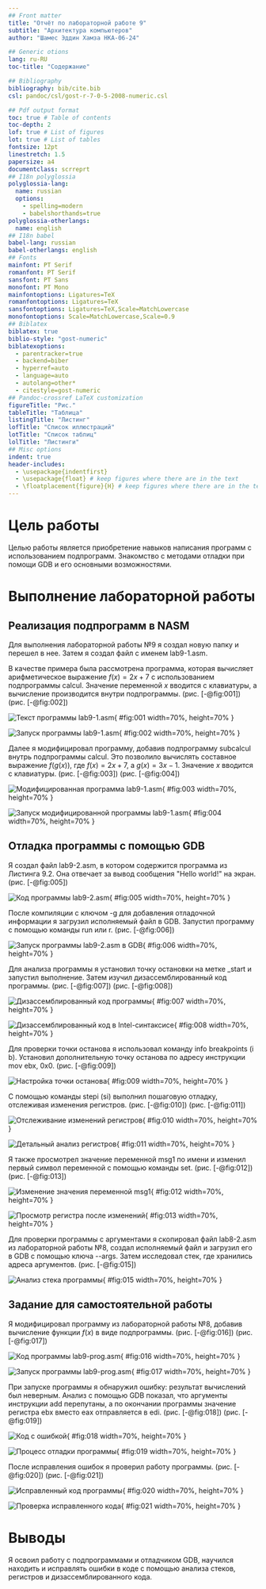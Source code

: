 ```yaml
---
## Front matter
title: "Отчёт по лабораторной работе 9"
subtitle: "Архитектура компьютеров"
author: "Шамес Эддин Хамза НКА-06-24"

## Generic otions
lang: ru-RU
toc-title: "Содержание"

## Bibliography
bibliography: bib/cite.bib
csl: pandoc/csl/gost-r-7-0-5-2008-numeric.csl

## Pdf output format
toc: true # Table of contents
toc-depth: 2
lof: true # List of figures
lot: true # List of tables
fontsize: 12pt
linestretch: 1.5
papersize: a4
documentclass: scrreprt
## I18n polyglossia
polyglossia-lang:
  name: russian
  options:
	- spelling=modern
	- babelshorthands=true
polyglossia-otherlangs:
  name: english
## I18n babel
babel-lang: russian
babel-otherlangs: english
## Fonts
mainfont: PT Serif
romanfont: PT Serif
sansfont: PT Sans
monofont: PT Mono
mainfontoptions: Ligatures=TeX
romanfontoptions: Ligatures=TeX
sansfontoptions: Ligatures=TeX,Scale=MatchLowercase
monofontoptions: Scale=MatchLowercase,Scale=0.9
## Biblatex
biblatex: true
biblio-style: "gost-numeric"
biblatexoptions:
  - parentracker=true
  - backend=biber
  - hyperref=auto
  - language=auto
  - autolang=other*
  - citestyle=gost-numeric
## Pandoc-crossref LaTeX customization
figureTitle: "Рис."
tableTitle: "Таблица"
listingTitle: "Листинг"
lofTitle: "Список иллюстраций"
lotTitle: "Список таблиц"
lolTitle: "Листинги"
## Misc options
indent: true
header-includes:
  - \usepackage{indentfirst}
  - \usepackage{float} # keep figures where there are in the text
  - \floatplacement{figure}{H} # keep figures where there are in the text
---
```


# Цель работы

Целью работы является приобретение навыков написания программ с использованием подпрограмм.
Знакомство с методами отладки при помощи GDB и его основными возможностями.

# Выполнение лабораторной работы

## Реализация подпрограмм в NASM

Для выполнения лабораторной работы №9 я создал новую папку и перешел в нее. Затем я создал файл с именем lab9-1.asm.

В качестве примера была рассмотрена программа, которая вычисляет арифметическое выражение $f(x) = 2x + 7$ с использованием подпрограммы calcul. Значение переменной $x$ вводится с клавиатуры, а вычисление производится внутри подпрограммы. (рис. [-@fig:001]) (рис. [-@fig:002])

![Текст программы lab9-1.asm](image/01.png){ #fig:001 width=70%, height=70% }

![Запуск программы lab9-1.asm](image/02.png){ #fig:002 width=70%, height=70% }

Далее я модифицировал программу, добавив подпрограмму subcalcul внутрь подпрограммы calcul. Это позволило вычислять составное выражение $f(g(x))$, где $f(x) = 2x + 7$, а $g(x) = 3x - 1$. Значение $x$ вводится с клавиатуры. (рис. [-@fig:003]) (рис. [-@fig:004])

![Модифицированная программа lab9-1.asm](image/03.png){ #fig:003 width=70%, height=70% }

![Запуск модифицированной программы lab9-1.asm](image/04.png){ #fig:004 width=70%, height=70% }

## Отладка программы с помощью GDB

Я создал файл lab9-2.asm, в котором содержится программа из Листинга 9.2. Она отвечает за вывод сообщения "Hello world!" на экран. (рис. [-@fig:005])

![Код программы lab9-2.asm](image/05.png){ #fig:005 width=70%, height=70% }

После компиляции с ключом -g для добавления отладочной информации я загрузил исполняемый файл в GDB. Запустил программу с помощью команды run или r. (рис. [-@fig:006])

![Запуск программы lab9-2.asm в GDB](image/06.png){ #fig:006 width=70%, height=70% }

Для анализа программы я установил точку остановки на метке _start и запустил выполнение. Затем изучил дизассемблированный код программы. (рис. [-@fig:007]) (рис. [-@fig:008])

![Дизассемблированный код программы](image/07.png){ #fig:007 width=70%, height=70% }

![Дизассемблированный код в Intel-синтаксисе](image/08.png){ #fig:008 width=70%, height=70% }

Для проверки точки останова я использовал команду info breakpoints (i b). Установил дополнительную точку останова по адресу инструкции mov ebx, 0x0. (рис. [-@fig:009])

![Настройка точки останова](image/09.png){ #fig:009 width=70%, height=70% }

С помощью команды stepi (si) выполнил пошаговую отладку, отслеживая изменения регистров. (рис. [-@fig:010]) (рис. [-@fig:011])

![Отслеживание изменений регистров](image/10.png){ #fig:010 width=70%, height=70% }

![Детальный анализ регистров](image/11.png){ #fig:011 width=70%, height=70% }

Я также просмотрел значение переменной msg1 по имени и изменил первый символ переменной с помощью команды set. (рис. [-@fig:012]) (рис. [-@fig:013])

![Изменение значения переменной msg1](image/12.png){ #fig:012 width=70%, height=70% }

![Просмотр регистра после изменений](image/13.png){ #fig:013 width=70%, height=70% }

Для проверки программы с аргументами я скопировал файл lab8-2.asm из лабораторной работы №8, создал исполняемый файл и загрузил его в GDB с помощью ключа --args. Затем исследовал стек, где хранились адреса аргументов. (рис. [-@fig:015])

![Анализ стека программы](image/15.png){ #fig:015 width=70%, height=70% }

## Задание для самостоятельной работы

Я модифицировал программу из лабораторной работы №8, добавив вычисление функции $f(x)$ в виде подпрограммы. (рис. [-@fig:016]) (рис. [-@fig:017])

![Код программы lab9-prog.asm](image/16.png){ #fig:016 width=70%, height=70% }

![Запуск программы lab9-prog.asm](image/17.png){ #fig:017 width=70%, height=70% }

При запуске программы я обнаружил ошибку: результат вычислений был неверным. Анализ с помощью GDB показал, что аргументы инструкции add перепутаны, а по окончании программы значение регистра ebx вместо eax отправляется в edi. (рис. [-@fig:018]) (рис. [-@fig:019])

![Код с ошибкой](image/18.png){ #fig:018 width=70%, height=70% }

![Процесс отладки программы](image/19.png){ #fig:019 width=70%, height=70% }

После исправления ошибок я проверил работу программы. (рис. [-@fig:020]) (рис. [-@fig:021])

![Исправленный код программы](image/20.png){ #fig:020 width=70%, height=70% }

![Проверка исправленного кода](image/21.png){ #fig:021 width=70%, height=70% }

# Выводы

Я освоил работу с подпрограммами и отладчиком GDB, научился находить и исправлять ошибки в коде с помощью анализа стеков, регистров и дизассемблированного кода.
